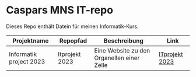 # Caspars MNS IT-repo <br>
Dieses Repo enthält Datein für meinen Informatik-Kurs.

|Projektname|Repopfad|Beschreibung|Link|
|-----------|--------|------------|----|
|Informatik project 2023|Itprojekt 2023|Eine Website zu den Organellen einer Zelle|[ITprojekt 2023](http://itprojekt.hopto.org/)|

